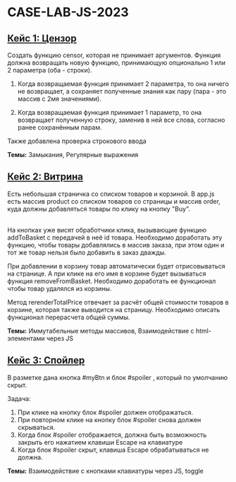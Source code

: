 # CASE-LAB-JS-2023

<h2><a href="https://github.com/mariasinkevich/CASE-LAB-JS-2023/tree/main/Case%201:%20Censor">Кейс 1: Цензор</a></h2>
Создать функцию censor, которая не принимает аргументов. Функция должна возвращать новую функцию, принимающую опционально 1 или 2 параметра (оба - строки).

1) Когда возвращаемая функция принимает 2 параметра, то она ничего не возвращает, а сохраняет полученные знания как пару (пара - это массив с 2мя значениями).

2) Когда возвращаемая функция принимает 1 параметр, то она возвращает полученную строку, заменив в ней все слова, согласно ранее сохранённым парам.

Также добавлена проверка строкового ввода

<b>Темы:</b> Замыкания, Регулярные выражения

<h2><a href="https://github.com/mariasinkevich/CASE-LAB-JS-2023/tree/main/Case2:%20Showcase">Кейс 2: Витрина</a></h2>
Есть небольшая страничка со списком товаров и корзиной.
В app.js есть массив product со списком товаров со страницы и массив order, куда должны добавляться товары по клику на кнопку "Buy".<br><br>

На кнопках уже висят обработчики клика, вызывающие функцию addToBasket с передачей в неё id товара. Необходимо доработать эту функцию, чтобы товары добавлялись в массив заказа, при этом один и тот же товар нельзя было добавить в заказ дважды.

При добавлении в корзину товар автоматически будет отрисовываться на странице. А при клике на его имя в корзине будет вызываться функция removeFromBasket.
Необходимо доработать ее функционал чтобы товар удалялся из корзины.

Метод rerenderTotalPrice отвечает за расчёт общей стоимости товаров в корзине, которая также выводится на страницу. Необходимо описать функционал перерасчета общей суммы.

<b>Темы:</b> Иммутабельные методы массивов, Взаимодействие с html-элементами через JS

<h2><a href="https://github.com/mariasinkevich/CASE-LAB-JS-2023/tree/main/Case%203%3A%20Spoiler">Кейс 3: Спойлер</a></h2>

В разметке дана кнопка #myBtn и блок #spoiler , который по умолчанию скрыт.

Задача:
<ol>
<li>При клике на кнопку блок #spoiler должен отображаться.</li>
<li>При повторном клике на кнопку блок #spoiler снова должен скрываться.</li>
<li>Когда блок #spoiler отображается, должна быть возможность закрыть его нажатием клавиши Escapе на клавиатуре</li>
<li>Когда блок #spoiler скрыт, клавиша Escapе обрабатываться не должна.</li>
</ol>

<b>Темы:</b> Взаимодействие с кнопками клавиатуры через JS, toggle

